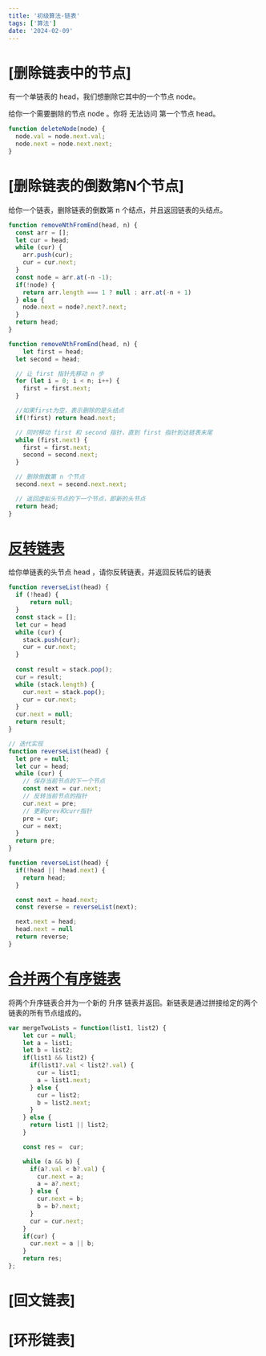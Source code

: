 ```yaml
---
title: '初级算法-链表'
tags: ['算法']
date: '2024-02-09'
---
```


# [删除链表中的节点]
有一个单链表的 head，我们想删除它其中的一个节点 node。

给你一个需要删除的节点 node 。你将 无法访问 第一个节点  head。
```js
function deleteNode(node) {
  node.val = node.next.val;
  node.next = node.next.next;
}
```

# [删除链表的倒数第N个节点]

给你一个链表，删除链表的倒数第 n 个结点，并且返回链表的头结点。

```js
function removeNthFromEnd(head, n) {
  const arr = [];
  let cur = head;
  while (cur) {
    arr.push(cur);
    cur = cur.next;
  }
  const node = arr.at(-n -1);
  if(!node) {
    return arr.length === 1 ? null : arr.at(-n + 1)
  } else {
    node.next = node?.next?.next;
  }
  return head;
}

function removeNthFromEnd(head, n) {
    let first = head;
  let second = head; 

  // 让 first 指针先移动 n 步
  for (let i = 0; i < n; i++) {
    first = first.next;
  }

  //如果first为空，表示删除的是头结点
  if(!first) return head.next;

  // 同时移动 first 和 second 指针，直到 first 指针到达链表末尾
  while (first.next) {
    first = first.next;
    second = second.next;
  }

  // 删除倒数第 n 个节点
  second.next = second.next.next;

  // 返回虚拟头节点的下一个节点，即新的头节点
  return head;
}
```

# [反转链表](https://leetcode.cn/leetbook/read/top-interview-questions-easy/xnnhm6/)
给你单链表的头节点 head ，请你反转链表，并返回反转后的链表

```js
function reverseList(head) {
  if (!head) {
      return null;
  }
  const stack = [];
  let cur = head
  while (cur) {
    stack.push(cur);
    cur = cur.next;
  }
  
  const result = stack.pop();
  cur = result;
  while (stack.length) {
    cur.next = stack.pop();
    cur = cur.next;
  }
  cur.next = null;
  return result;
}

// 迭代实现
function reverseList(head) {
  let pre = null;
  let cur = head;
  while (cur) {
    // 保存当前节点的下一个节点
    const next = cur.next;
    // 反转当前节点的指针
    cur.next = pre;
    // 更新prev和curr指针
    pre = cur;
    cur = next;
  }
  return pre;
}

function reverseList(head) {
  if(!head || !head.next) {
    return head;
  }

  const next = head.next;
  const reverse = reverseList(next);

  next.next = head;
  head.next = null
  return reverse;
}
```

# [合并两个有序链表](https://leetcode.cn/leetbook/read/top-interview-questions-easy/xnnbp2/)

将两个升序链表合并为一个新的 升序 链表并返回。新链表是通过拼接给定的两个链表的所有节点组成的。 

 
```js
var mergeTwoLists = function(list1, list2) {
    let cur = null;
    let a = list1;
    let b = list2;
    if(list1 && list2) {
      if(list1?.val < list2?.val) {
        cur = list1;
        a = list1.next;
      } else {
        cur = list2;
        b = list2.next;
      }
    } else {
      return list1 || list2;
    }

    const res =  cur;

    while (a && b) {
      if(a?.val < b?.val) {
        cur.next = a;
        a = a?.next;
      } else {
        cur.next = b;
        b = b?.next;
      }
      cur = cur.next;
    }
    if(cur) {
      cur.next = a || b;
    }
    return res;
};
```

# [回文链表]
# [环形链表]
